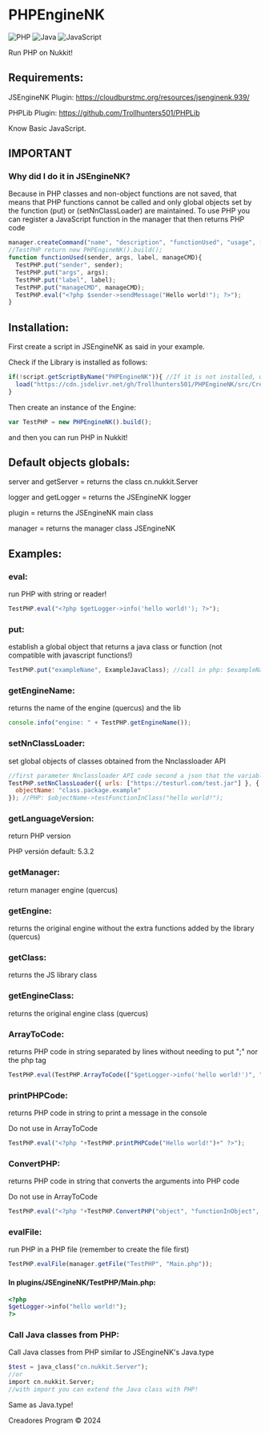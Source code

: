 # PHPEngineNK
![PHP](https://img.shields.io/badge/php-%23777BB4.svg?style=for-the-badge&logo=php&logoColor=white)
![Java](https://img.shields.io/badge/java-%23ED8B00.svg?style=for-the-badge&logo=openjdk&logoColor=white)
![JavaScript](https://img.shields.io/badge/javascript-%23323330.svg?style=for-the-badge&logo=javascript&logoColor=%23F7DF1E)

Run PHP on Nukkit!

## Requirements:

JSEngineNK Plugin: https://cloudburstmc.org/resources/jsenginenk.939/

PHPLib Plugin: https://github.com/Trollhunters501/PHPLib

Know Basic JavaScript.

## IMPORTANT
### Why did I do it in JSEngineNK?
Because in PHP classes and non-object functions are not saved, that means that PHP functions cannot be called and only global objects set by the function (put) or (setNnClassLoader) are maintained.
To use PHP you can register a JavaScript function in the manager that then returns PHP code
```js
manager.createCommand("name", "description", "functionUsed", "usage", ["aliase1", "aliase2"], "perm.nk");
//TestPHP return new PHPEngineNK().build();
function functionUsed(sender, args, label, manageCMD){
  TestPHP.put("sender", sender);
  TestPHP.put("args", args);
  TestPHP.put("label", label);
  TestPHP.put("manageCMD", manageCMD);
  TestPHP.eval("<?php $sender->sendMessage("Hello world!"); ?>");
}
```

## Installation:

First create a script in JSEngineNK as said in your example.

Check if the Library is installed as follows:

```js
if(!script.getScriptByName("PHPEngineNK")){ //If it is not installed, we install it:
  load("https://cdn.jsdelivr.net/gh/Trollhunters501/PHPEngineNK/src/Creadores%20Program/PHPEngineNK.js");
}
```

Then create an instance of the Engine:

```js
var TestPHP = new PHPEngineNK().build();
```

and then you can run PHP in Nukkit!

## Default objects globals:

server and getServer = returns the class cn.nukkit.Server

logger and getLogger = returns the JSEngineNK logger

plugin = returns the JSEngineNK main class

manager = returns the manager class JSEngineNK

## Examples:

### eval:
run PHP with string or reader!

```js
TestPHP.eval("<?php $getLogger->info('hello world!'); ?>");
```
### put:
establish a global object that returns a java class or function (not compatible with javascript functions!)

```js
TestPHP.put("exampleName", ExampleJavaClass); //call in php: $exampleName->exampleFunction("hello world!");
```

### getEngineName:
returns the name of the engine (quercus) and the lib

```js
console.info("engine: " + TestPHP.getEngineName());
```

### setNnClassLoader:
set global objects of classes obtained from the Nnclassloader API

```js
//first parameter Nnclassloader API code second a json that the variable name is set as global object and the content of the variable is the class obtained from the API
TestPHP.setNnClassLoader({ urls: ["https://testurl.com/test.jar"] }, {
  objectName: "class.package.example"
}); //PHP: $objectName->testFunctionInClass("hello world!");
```

### getLanguageVersion:
return PHP version

PHP versión default: 5.3.2

### getManager:
return manager engine (quercus)

### getEngine:
returns the original engine without the extra functions added by the library (quercus)

### getClass:
returns the JS library class

### getEngineClass:
returns the original engine class (quercus)

### ArrayToCode:
returns PHP code in string separated by lines without needing to put ";" nor the php tag

```js
TestPHP.eval(TestPHP.ArrayToCode(["$getLogger->info('hello world!')", "$getServer->getLogger()->info('hello world 2!')"]));
```

### printPHPCode:
returns PHP code in string to print a message in the console

Do not use in ArrayToCode

```js
TestPHP.eval("<?php "+TestPHP.printPHPCode("Hello world!")+" ?>");
```

### ConvertPHP:
returns PHP code in string that converts the arguments into PHP code

Do not use in ArrayToCode

```js
TestPHP.eval("<?php "+TestPHP.ConvertPHP("object", "functionInObject", ["'args (Remember if you want to pass a string use quotes or you will pass it as an object ($))'", "arg2..."])+" ?>");
```

### evalFile:
run PHP in a PHP file (remember to create the file first)

```js
TestPHP.evalFile(manager.getFile("TestPHP", "Main.php"));
```
#### In plugins/JSEngineNK/TestPHP/Main.php:
```php
<?php
$getLogger->info("hello world!");
?>
```
### Call Java classes from PHP:
Call Java classes from PHP similar to JSEngineNK's Java.type

```php
$test = java_class("cn.nukkit.Server");
//or
import cn.nukkit.Server;
//with import you can extend the Java class with PHP!
```
Same as Java.type!

Creadores Program © 2024
